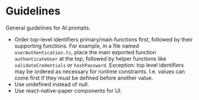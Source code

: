 # Guidelines

General guidelines for AI prompts.

- Order top-level identifiers primary/main functions first, followed by their supporting functions.
  For example, in a file named `userAuthentication.ts`, place the main exported function
  `authenticateUser` at the top, followed by helper functions like `validateCredentials` or
  `hashPassword`. Exception: top level identifiers may be ordered as necessary for runtime
  constraints. I.e. values can come first if they must be defined before another value.
- Use undefined instead of null.
- Use react-native-paper components for UI.

